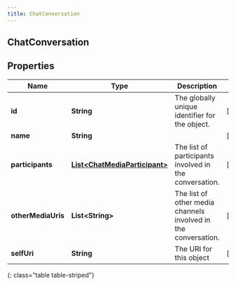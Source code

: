 ```yaml
---
title: ChatConversation
---
```

## ChatConversation


## Properties

| Name | Type | Description | Notes |
| ------------ | ------------- | ------------- | ------------- |
| **id** | **String** | The globally unique identifier for the object. |  [optional] |
| **name** | **String** |  |  [optional] |
| **participants** | [**List&lt;ChatMediaParticipant&gt;**](ChatMediaParticipant.html) | The list of participants involved in the conversation. |  [optional] |
| **otherMediaUris** | **List&lt;String&gt;** | The list of other media channels involved in the conversation. |  [optional] |
| **selfUri** | **String** | The URI for this object |  [optional] |
{: class="table table-striped"}



